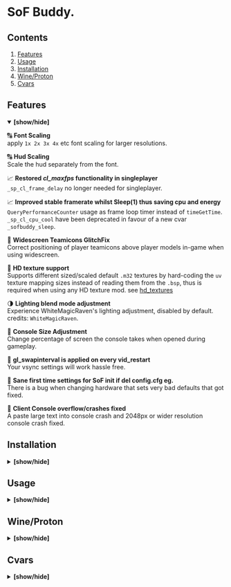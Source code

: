 # SoF Buddy.
## Contents
1. [Features](#features)
1. [Usage](#usage)  
1. [Installation](#installation) 
1. [Wine/Proton](#wineproton)  
1. [Cvars](#cvars)  

## Features 
<details open> <summary><b>[show/hide]</b></summary>

:capital_abcd: **Font Scaling**  
apply `1x 2x 3x 4x` etc font scaling for larger resolutions.

:capital_abcd: **Hud Scaling**  
Scale the hud separately from the font.

:chart_with_upwards_trend: **Restored *cl_maxfps* functionality in singleplayer**  
`_sp_cl_frame_delay` no longer needed for singleplayer.

:chart_with_upwards_trend: **Improved stable framerate whilst Sleep(1) thus saving cpu and energy**  
`QueryPerformanceCounter` usage as frame loop timer instead of `timeGetTime`.  `_sp_cl_cpu_cool` have been deprecated in favour of a new cvar `_sofbuddy_sleep`.

:syringe: **Widescreen Teamicons GlitchFix**  
Correct positioning of player teamicons above player models in-game when using widescreen.

:deciduous_tree: **HD texture support**  
Supports different sized/scaled default `.m32` textures by hard-coding the `uv` texture mapping sizes instead of reading them from the `.bsp`, thus is required when using any HD texture mod. see [hd_textures](https://www.sof1.org/viewtopic.php?p=45667)

:last_quarter_moon: **Lighting blend mode adjustment**  
Experience WhiteMagicRaven's lighting adjustment, disabled by default. credits: `WhiteMagicRaven`.

:white_square_button: **Console Size Adjustment**  
Change percentage of screen the console takes when opened during gameplay.

:syringe: **gl_swapinterval is applied on every vid_restart**  
Your vsync settings will work hassle free.

:syringe: **Sane first time settings for SoF init if del config.cfg eg.**  
There is a bug when changing hardware that sets very bad defaults that got fixed.

:syringe: **Client Console overflow/crashes fixed**  
A paste large text into console crash and 2048px or wider resolution console crash fixed.
</details>

## Installation
<details> <summary><b>[show/hide]</b></summary>

### Obtaining
Either compile the project using `make` or grab the pre-compiled from release section.  

### Extracting
It is recommended to delete your User/config.cfg file before install so that you get optimal defaults.  

Ensure/place the `sof_buddy.dll` file is in your root SoF folder, along with the other 4 scripts.  
(dump everything into the root SoF folder)  

There are provided 3 useful SoF.exe patchers, which control whether `native_wsock/sofplus_wsock/sof_buddy_wsock` are loaded.  This toggles which mods you want loaded.  
`sof_buddy` will automatically load `spcl.dll` if it exists in your directory.  So SoF Buddy can work `_WITH_` sofplus.
</details>

## Usage
<details> <summary><b>[show/hide]</b></summary>

### Activation of SoF Buddy. (required)
Open the `.cmd` file `set_sofplus_and_buddy_sof.cmd`.  This method works without sofplus too.  
View its contents here: [set_sofplus_and_buddy_sof.cmd](https://github.com/d3nd3/sof_buddy/blob/master/set_sofplus_and_buddy_sof.cmd)
### Restoration of SoF Plus only.
Open the `.cmd` file `set_sofplus_sof.cmd`.  
### Disabling SoF Plus _AND_ SoF Buddy. (Native)
Open the `.cmd` file `set_vanilla_sof.cmd`.
</details>


## Wine/Proton
<details> <summary><b>[show/hide]</b></summary>

If you are on linux, I highly recommend using wine instead of proton.  There is less screen tearing, when using true fullscreen (drm.modeset), only noticeable in slight moments. (Because wine has less tearing and less glitchy gun effects/visuals.)  

`wine SoF.exe +set console 1 +set cddir CDDIR #%command%`  
However, if you do decide to use Proton, I recommend <= 4.11-13 , else you have to adjust sound frequency each startup. (It sticks to 11, but 22 is better).

Optimal FPS, especially if using wine:  
base/autoexec.cfg:  
```
cl_quads 0
ghl_light_method 0
ghl_shadows 0
```  
Although cl_quads makes the game's effects disabled so much less visually enjoyable.
</details>


## Cvars
<details> <summary><b>[show/hide]</b></summary>

**_sofbuddy_classic_timer**  
default = 0  
Use the classic timer if you are running with vsync ON or are on an extremely old/laggy system or have bugs with non-classic timer.  You would launch your SoF.exe with `SoF.exe +set _sofbuddy_classic_timer 1`. This cvar is write-only and can only be set at launch-time.  
**_sofbuddy_high_priority**  
default = 1  
This cvar will be saved in config.cfg.  If you do not want the process have process priority of *HIGH*, set this to 0 for *NORMAL*.  
This cvar can be changed at run-time.  
**_sofbuddy_font_scale**  
default = 1  
The value gets rounded, so whole number multipliers of originally font sizes only apply, 1x, 2x, 3x ... etc.  
**_sofbuddy_hud_scale**  
default = 1  
A multiplier for how large your HUD is, includes the scoreboard in multi-player.  
**_sofbuddy_console_size**  
Percentage of screen the console occupies vertically.  
default = 0.35  
range = 0 - 1  
fullscreen = 1  
**_sofbuddy_sleep**  
Whether to save some cpu cycles, will internally call Sleep(1)  
default = 1  
**_sofbuddy_sleep_jitter**  
Whether to squash frames together if a frame is missed - only use this if you are desperate  
default = 0  
**_sofbuddy_sleep_busyticks**  
How many 1ms ticks to reserve for busyloop sleeping. Higher values = less Sleep(1).  If you want the lower cpu usage, set this to 1. If you set it to 0, the Sleep(1) will degrade your cl_maxfps with stutter fps.  
recommended = 2  
default = 2  
**_sofbuddy_minfilter_unmipped**  
**_sofbuddy_magfilter_unmipped**  
**_sofbuddy_minfilter_mipped**  
**_sofbuddy_magfilter_mipped**  
**_sofbuddy_minfilter_ui**  
**_sofbuddy_magfilter_ui**  
**_sofbuddy_whiteraven_lighting**  
When this value is 1, _sofbuddy_lightblend_* cvars are overridden  
default = 0  
values = 1 : Enable sharper lighting.  

---

These 2 cvars adjust the blending algorithm for blending lightmaps with textures. See glBlendFunc() on opengl docs. Note that they do nothing if *_sofbuddy_whiteraven_lighting* is enabled, since it uses them to tweak the lighting.   
values:  
`GL_ZERO,GL_ONE,GL_SRC_COLOR,GL_ONE_MINUS_SRC_COLOR,GL_SRC_ALPHA,GL_ONE_MINUS_SRC_ALPHA,GL_DST_ALPHA,GL_ONE_MINUS_DST_ALPHA,GL_DST_COLOR,GL_ONE_MINUS_DST_COLOR,GL_SRC_ALPHA_SATURATE,GL_CONSTANT_COLOR,GL_ONE_MINUS_CONSTANT_COLOR,GL_CONSTANT_ALPHA,GL_ONE_MINUS_CONSTANT_ALPHA`  
**_sofbuddy_lightblend_dst**  
default: `GL_SRC_COLOR`  
WhiteMagicRaven: `GL_SRC_COLOR`  
**_sofbuddy_lightblend_src**  
default: `GL_ZERO`  
WhiteMagicRaven default: `GL_DST_COLOR`  
</details>
